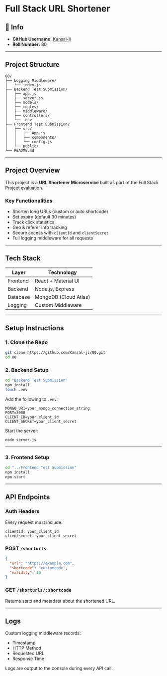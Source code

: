 # Full Stack URL Shortener

## 👤 Info

- **GitHub Username:** [Kansal-ji](https://github.com/Kansal-ji)  
- **Roll Number:** 80

---

## Project Structure

```
80/
├── Logging Middleware/
│   └── index.js
├── Backend Test Submission/
│   ├── app.js
│   ├── server.js
│   ├── models/
│   ├── routes/
│   ├── middleware/
│   ├── controllers/
│   └── .env
├── Frontend Test Submission/
│   ├── src/
│   │   ├── App.js
│   │   ├── components/
│   │   └── config.js
│   └── public/
└── README.md

````

---

## Project Overview

This project is a **URL Shortener Microservice** built as part of the Full Stack Project evaluation.

### Key Functionalities

- Shorten long URLs (custom or auto shortcode)
- Set expiry (default 30 minutes)
- Track click statistics
- Geo & referer info tracking
- Secure access with `clientId` and `clientSecret`
- Full logging middleware for all requests

---

## Tech Stack

| Layer      | Technology            |
|------------|------------------------|
| Frontend   | React + Material UI    |
| Backend    | Node.js, Express       |
| Database   | MongoDB (Cloud Atlas)  |
| Logging    | Custom Middleware      |

---

## Setup Instructions

### 1. Clone the Repo

```bash
git clone https://github.com/Kansal-ji/80.git
cd 80
````

### 2. Backend Setup

```bash
cd "Backend Test Submission"
npm install
touch .env
```

Add the following to `.env`:

```env
MONGO_URI=your_mongo_connection_string
PORT=3000
CLIENT_ID=your_client_id
CLIENT_SECRET=your_client_secret
```

Start the server:

```bash
node server.js
```

---

### 3. Frontend Setup

```bash
cd "../Frontend Test Submission"
npm install
npm start
```

---

## API Endpoints

### Auth Headers

Every request must include:

```
clientid: your_client_id
clientsecret: your_client_secret
```

### POST `/shorturls`

```json
{
  "url": "https://example.com",
  "shortcode": "customcode",     
  "validity": 10                 
}
```

### GET `/shorturls/:shortcode`

Returns stats and metadata about the shortened URL.

---

## Logs

Custom logging middleware records:

* Timestamp
* HTTP Method
* Requested URL
* Response Time

Logs are output to the console during every API call.
